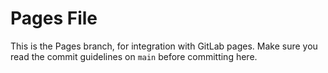 # Pages File

This is the Pages branch, for integration with GitLab pages.  Make sure you read the commit guidelines on `main` before committing here.